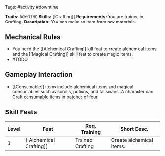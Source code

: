 Tags: #activity #downtime

**Traits:** `DOWNTIME`
**Skills:** [[Crafting]]
**Requirements:** You are trained in Crafting.
**Description:** You can make an item from raw materials.
## Mechanical Rules

- You need the [[Alchemical Crafting]] kill feat to create alchemical items and the [[Magical Crafting]] skill feat to create magic items.
- #TODO 

## Gameplay Interaction

- [[Consumable]] items include alchemical items and magical consumables such as scrolls, potions, and talismans. A character can Craft consumable items in batches of four.


## Skill Feats

| Level | Feat                    | Req. Training    | Short Desc.              |
| ----- | ----------------------- | ---------------- | ------------------------ |
| 1     | [[Alchemical Crafting]] | Trained Crafting | Create alchemical items. |

